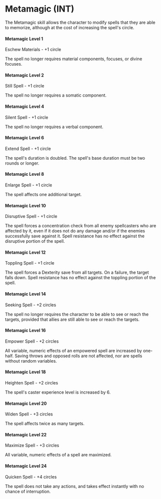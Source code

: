 # Metamagic (INT)

The Metamagic skill allows the character to modify spells that they are able to memorize, although at the cost of increasing the spell's circle.

#### Metamagic Level 1

Eschew Materials - +1 circle

The spell no longer requires material components, focuses, or divine focuses.

#### Metamagic Level 2

Still Spell - +1 circle

The spell no longer requires a somatic component.

#### Metamagic Level 4

Silent Spell - +1 circle

The spell no longer requires a verbal component.

#### Metamagic Level 6

Extend Spell - +1 circle

The spell's duration is doubled. The spell's base duration must be two rounds or longer.

#### Metamagic Level 8

Enlarge Spell - +1 circle

The spell affects one additional target.

#### Metamagic Level 10

Disruptive Spell - +1 circle

The spell forces a concentration check from all enemy spellcasters who are affected by it, even if it does not do any damage and/or if the enemies successfully save against it. Spell resistance has no effect against the disruptive portion of the spell.

#### Metamagic Level 12

Toppling Spell - +1 circle

The spell forces a Dexterity save from all targets. On a failure, the target falls down. Spell resistance has no effect against the toppling portion of the spell.

#### Metamagic Level 14

Seeking Spell - +2 circles

The spell no longer requires the character to be able to see or reach the targets, provided that allies are still able to see or reach the targets.

#### Metamagic Level 16

Empower Spell - +2 circles

All variable, numeric effects of an empowered spell are increased by one-half. Saving throws and opposed rolls are not affected, nor are spells without random variables.

#### Metamagic Level 18

Heighten Spell - +2 circles

The spell's caster experience level is increased by 6.

#### Metamagic Level 20

Widen Spell - +3 circles

The spell affects twice as many targets.

#### Metamagic Level 22

Maximize Spell - +3 circles

All variable, numeric effects of a spell are maximized.

#### Metamagic Level 24

Quicken Spell - +4 circles

The spell does not take any actions, and takes effect instantly with no chance of interruption.
